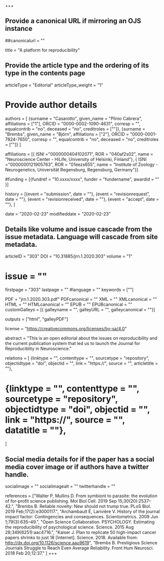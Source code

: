 +++
## Provide a canonical URL if mirroring an OJS instance
##canonicalurl = ""

title = "A platform for reproducibility"

## Provide the article type and the ordering of its type in the contents page
articleType = "Editorial"
articleType_weight = "1"

# Provide author details
authors = [
  {surname = "Casarotto",  given_name = "Plinio Cabrera", affiliations = ["1"],  ORCID = "0000-0002-1090-4631", corresp = "", equalcontrib = "no", deceased = "no", creditroles = [""]},
  {surname = "Brembs",  given_name = "Björn", affiliations = ["2"],  ORCID = "0000-0001-7824-7650", corresp = "", equalcontrib = "no", deceased = "no", creditroles = [""]}
]

affiliations = [{ ISNI ="0000000404102071", ROR = "040af2s02", name = "Neuroscience Center - HiLife, University of Helsinki, Finland"},
{ ISNI ="0000000121905763", ROR = "01eezs655", name = "Institute of Zoology - Neurogenetics, Universität Regensburg, Regensburg, Germany"}]

#funding = [{fundref = "10.xxxx/xxxx", funder = "fundername", awardid = "" }]

history = [{event = "submission", date = ""},
{event = "revisionrequest", date = ""},
{event = "revisionreceived", date = ""},
{event = "accept", date = ""},
]

date = "2020-02-23"
modifieddate = "2020-02-23"

## Details like volume and issue cascade from the issue metadata. Language will cascade from site metadata.

articleID = "303"
DOI = "10.31885/jrn.1.2020.303"
volume = "1"
# issue = ""
firstpage = "303"
lastpage = ""
#language = ""
keywords = [""]


PDF = "jrn.1.2020.303.pdf"
PDFcanonical = ""
XML = ""
XMLcanonical = ""
HTML = ""
HTMLcanonical = ""
EPUB = ""
EPUBcanonical = ""
customGalleys = [{ galleyname = "", galleyURL = "", galleycanonical = ""}]

outputs = ["html", "galleyPDF"]

license = "https://creativecommons.org/licenses/by-sa/4.0"

abstract = "This is an open editorial about the issues on reproducibility and the current publication system that led us to launch the Journal for Reproduciblity in Neuroscience."

relations = [
  {linktype = "", contenttype = "", sourcetype = "repository", objectidtype = "doi", objectid = "", link = "https://", source = "", articletitle = ""},
#  {linktype = "", contenttype = "", sourcetype = "repository", objectidtype = "doi", objectid = "", link = "https://", source = "", datatitle = ""},
]

## Social media details for if the paper has a social media cover image or if authors have a twitter handle.
socialimage = ""
socialimagealt = ""
twitterhandle = ""

references = ["Walter P, Mullins D. From symbiont to parasite: the evolution of for-profit science publishing. Mol Biol Cell. 2019 Sep 15;30(20):2537–42.",
"Brembs B. Reliable novelty: New should not trump true. PLoS Biol. 2019 Feb;17(2):e3000117.",
"Archambault É, Larivière V. History of the journal impact factor: Contingencies and consequences. Scientometrics. 2009 Jun 1;79(3):635–49.",
"Open Science Collaboration. PSYCHOLOGY. Estimating the reproducibility of psychological science. Science. 2015 Aug 28;349(6251):aac4716.",
"Kaiser J. Plan to replicate 50 high-impact cancer papers shrinks to just 18 [Internet]. Science. 2018. Available from: http://dx.doi.org/10.1126/science.aau9619",
"Brembs B. Prestigious Science Journals Struggle to Reach Even Average Reliability. Front Hum Neurosci. 2018 Feb 20;12:37."
]
+++

